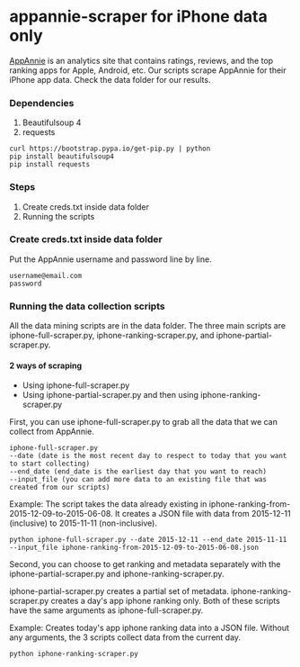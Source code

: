 # appannie-scraper for iPhone data only

[AppAnnie](https://appannie.com) is an analytics site that contains ratings, reviews, and the top ranking apps for Apple, Android, etc. Our scripts scrape AppAnnie for their iPhone app data. Check the data folder for our results.

### Dependencies

1. Beautifulsoup 4
2. requests

```
curl https://bootstrap.pypa.io/get-pip.py | python
pip install beautifulsoup4
pip install requests
```

### Steps

1. Create creds.txt inside data folder
2. Running the scripts

### Create creds.txt inside data folder
Put the AppAnnie username and password line by line.

```
username@email.com
password
```

### Running the data collection scripts
All the data mining scripts are in the data folder. The three main scripts are iphone-full-scraper.py, iphone-ranking-scraper.py, and iphone-partial-scraper.py.

#### 2 ways of scraping

+ Using iphone-full-scraper.py 
+ Using iphone-partial-scraper.py and then using iphone-ranking-scraper.py 

First, you can use iphone-full-scraper.py to grab all the data that we can collect from AppAnnie.

```
iphone-full-scraper.py
--date (date is the most recent day to respect to today that you want to start collecting)
--end_date (end_date is the earliest day that you want to reach)
--input_file (you can add more data to an existing file that was created from our scripts)
```

Example: The script takes the data already existing in iphone-ranking-from-2015-12-09-to-2015-06-08. It creates a JSON file with data from 2015-12-11 (inclusive) to 2015-11-11 (non-inclusive).
```
python iphone-full-scraper.py --date 2015-12-11 --end_date 2015-11-11 --input_file iphone-ranking-from-2015-12-09-to-2015-06-08.json
```

Second, you can choose to get ranking and metadata separately with the iphone-partial-scraper.py and iphone-ranking-scraper.py.

iphone-partial-scraper.py creates a partial set of metadata.
iphone-ranking-scraper.py creates a day's app iphone ranking only.
Both of these scripts have the same arguments as iphone-full-scraper.py.

Example:
Creates today's app iphone ranking data into a JSON file. Without any arguments, the 3 scripts collect data from the current day.
```
python iphone-ranking-scraper.py
```
